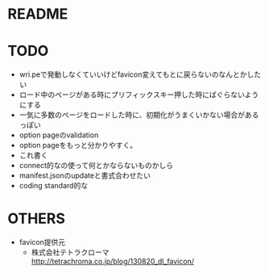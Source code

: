 # README

# TODO
* wri.peで発動しなくていいけどfavicon変えてもとに戻らないのなんとかしたい
* ロード中のページがある時にプリフィックスキー押した時にばぐらないようにする
* 一気に多数のページをロードした時に、初期化がうまくいかない場合があるっぽい
* option pageのvalidation
* option pageをもっと分かりやすく。
* これ書く
* connect的なの使って何とかならないものかしら
* manifest.jsonのupdateと書式合わせたい
* coding standard的な

# OTHERS
* favicon提供元
    * 株式会社テトラクローマ http://tetrachroma.co.jp/blog/130820_dl_favicon/
